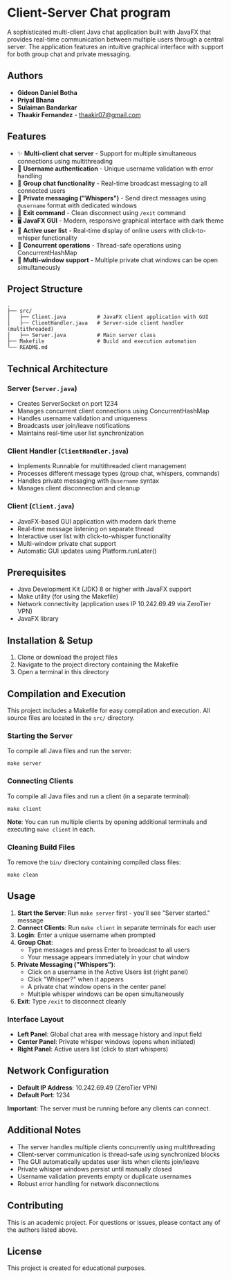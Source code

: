 # Client-Server Chat program

A sophisticated multi-client Java chat application built with JavaFX that provides real-time communication between multiple users through a central server. The application features an intuitive graphical interface with support for both group chat and private messaging.

## Authors

- **Gideon Daniel Botha**
- **Priyal Bhana**
- **Sulaiman Bandarkar**
- **Thaakir Fernandez** - thaakir07@gmail.com

## Features

- ✨ **Multi-client chat server** - Support for multiple simultaneous connections using multithreading
- 🔐 **Username authentication** - Unique username validation with error handling
- 💬 **Group chat functionality** - Real-time broadcast messaging to all connected users
- 📧 **Private messaging ("Whispers")** - Send direct messages using `@username` format with dedicated windows
- 🚪 **Exit command** - Clean disconnect using `/exit` command
- 🖥️ **JavaFX GUI** - Modern, responsive graphical interface with dark theme
- 👥 **Active user list** - Real-time display of online users with click-to-whisper functionality
- 🔄 **Concurrent operations** - Thread-safe operations using ConcurrentHashMap
- 📱 **Multi-window support** - Multiple private chat windows can be open simultaneously

## Project Structure

```
.
├── src/
│   ├── Client.java          # JavaFX client application with GUI
│   ├── ClientHandler.java   # Server-side client handler (multithreaded)
│   ├── Server.java          # Main server class
├── Makefile                 # Build and execution automation
└── README.md
```

## Technical Architecture

### Server (`Server.java`)
- Creates ServerSocket on port 1234
- Manages concurrent client connections using ConcurrentHashMap
- Handles username validation and uniqueness
- Broadcasts user join/leave notifications
- Maintains real-time user list synchronization

### Client Handler (`ClientHandler.java`)
- Implements Runnable for multithreaded client management
- Processes different message types (group chat, whispers, commands)
- Handles private messaging with `@username` syntax
- Manages client disconnection and cleanup

### Client (`Client.java`)
- JavaFX-based GUI application with modern dark theme
- Real-time message listening on separate thread
- Interactive user list with click-to-whisper functionality
- Multi-window private chat support
- Automatic GUI updates using Platform.runLater()

## Prerequisites

- Java Development Kit (JDK) 8 or higher with JavaFX support
- Make utility (for using the Makefile)
- Network connectivity (application uses IP 10.242.69.49 via ZeroTier VPN)
- JavaFX library

## Installation & Setup

1. Clone or download the project files
2. Navigate to the project directory containing the Makefile
3. Open a terminal in this directory

## Compilation and Execution

This project includes a Makefile for easy compilation and execution. All source files are located in the `src/` directory.

### Starting the Server

To compile all Java files and run the server:

```
make server
```

### Connecting Clients

To compile all Java files and run a client (in a separate terminal):

```
make client
```

**Note**: You can run multiple clients by opening additional terminals and executing `make client` in each.

### Cleaning Build Files

To remove the `bin/` directory containing compiled class files:

```
make clean
```

## Usage

1. **Start the Server**: Run `make server` first - you'll see "Server started." message
2. **Connect Clients**: Run `make client` in separate terminals for each user
3. **Login**: Enter a unique username when prompted
4. **Group Chat**: 
   - Type messages and press Enter to broadcast to all users
   - Your message appears immediately in your chat window
5. **Private Messaging ("Whispers")**:
   - Click on a username in the Active Users list (right panel)
   - Click "Whisper?" when it appears
   - A private chat window opens in the center panel
   - Multiple whisper windows can be open simultaneously
6. **Exit**: Type `/exit` to disconnect cleanly

### Interface Layout
- **Left Panel**: Global chat area with message history and input field
- **Center Panel**: Private whisper windows (opens when initiated)
- **Right Panel**: Active users list (click to start whispers)

## Network Configuration

- **Default IP Address**: 10.242.69.49 (ZeroTier VPN)
- **Default Port**: 1234

**Important**: The server must be running before any clients can connect.

## Additional Notes

- The server handles multiple clients concurrently using multithreading
- Client-server communication is thread-safe using synchronized blocks
- The GUI automatically updates user lists when clients join/leave
- Private whisper windows persist until manually closed
- Username validation prevents empty or duplicate usernames
- Robust error handling for network disconnections

## Contributing

This is an academic project. For questions or issues, please contact any of the authors listed above.

## License

This project is created for educational purposes.
